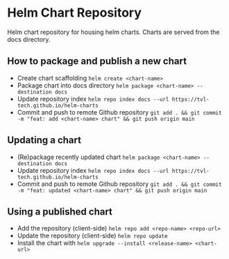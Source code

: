 # Helm Chart Repository

Helm chart repository for housing helm charts.
Charts are served from the docs directory.

## How to package and publish a new chart

- Create chart scaffolding `helm create <chart-name>`
- Package chart into docs directory `helm package <chart-name> --destination docs`
- Update repository index `helm repo index docs --url https://tvl-tech.github.io/helm-charts`
- Commit and push to remote Github repository `git add . && git commit -m "feat: add <chart-name> chart" && git push origin main`

## Updating a chart

- (Re)package recently updated chart `helm package <chart-name> --destination docs`
- Update repository index `helm repo index docs --url https://tvl-tech.github.io/helm-charts`
- Commit and push to remote Github repository `git add . && git commit -m "feat: updated <chart-name> chart" && git push origin main`

## Using a published chart

- Add the repository (client-side) `helm repo add <repo-name> <repo-url>`
- Update the repository (client-side) `helm repo update`
- Install the chart with `helm upgrade --install <release-name> <chart-url>`
